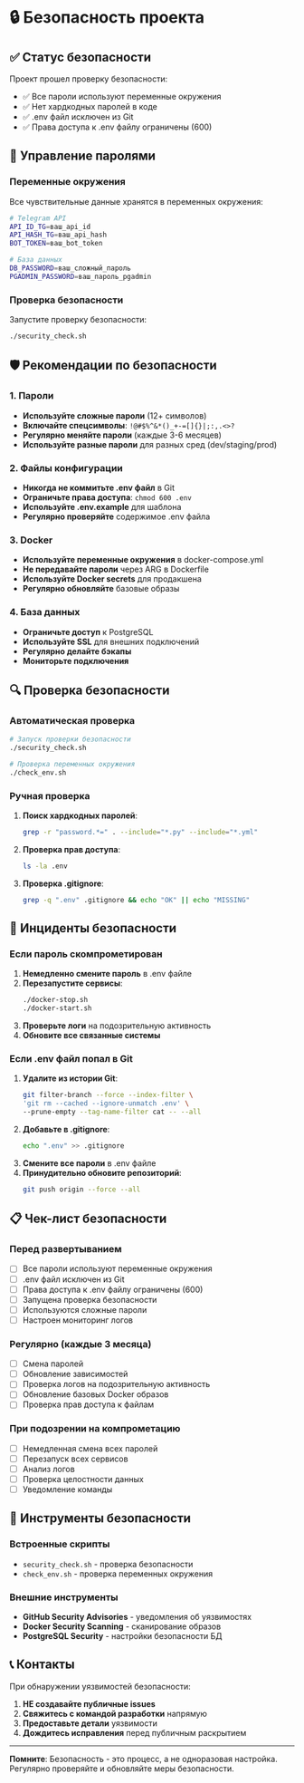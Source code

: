 # 🔒 Безопасность проекта

## ✅ Статус безопасности

Проект прошел проверку безопасности:
- ✅ Все пароли используют переменные окружения
- ✅ Нет хардкодных паролей в коде
- ✅ .env файл исключен из Git
- ✅ Права доступа к .env файлу ограничены (600)

## 🔐 Управление паролями

### Переменные окружения

Все чувствительные данные хранятся в переменных окружения:

```bash
# Telegram API
API_ID_TG=ваш_api_id
API_HASH_TG=ваш_api_hash
BOT_TOKEN=ваш_bot_token

# База данных
DB_PASSWORD=ваш_сложный_пароль
PGADMIN_PASSWORD=ваш_пароль_pgadmin
```

### Проверка безопасности

Запустите проверку безопасности:

```bash
./security_check.sh
```

## 🛡️ Рекомендации по безопасности

### 1. Пароли

- **Используйте сложные пароли** (12+ символов)
- **Включайте спецсимволы**: `!@#$%^&*()_+-=[]{}|;:,.<>?`
- **Регулярно меняйте пароли** (каждые 3-6 месяцев)
- **Используйте разные пароли** для разных сред (dev/staging/prod)

### 2. Файлы конфигурации

- **Никогда не коммитьте .env файл** в Git
- **Ограничьте права доступа**: `chmod 600 .env`
- **Используйте .env.example** для шаблона
- **Регулярно проверяйте** содержимое .env файла

### 3. Docker

- **Используйте переменные окружения** в docker-compose.yml
- **Не передавайте пароли** через ARG в Dockerfile
- **Используйте Docker secrets** для продакшена
- **Регулярно обновляйте** базовые образы

### 4. База данных

- **Ограничьте доступ** к PostgreSQL
- **Используйте SSL** для внешних подключений
- **Регулярно делайте бэкапы**
- **Мониторьте подключения**

## 🔍 Проверка безопасности

### Автоматическая проверка

```bash
# Запуск проверки безопасности
./security_check.sh

# Проверка переменных окружения
./check_env.sh
```

### Ручная проверка

1. **Поиск хардкодных паролей**:
   ```bash
   grep -r "password.*=" . --include="*.py" --include="*.yml"
   ```

2. **Проверка прав доступа**:
   ```bash
   ls -la .env
   ```

3. **Проверка .gitignore**:
   ```bash
   grep -q ".env" .gitignore && echo "OK" || echo "MISSING"
   ```

## 🚨 Инциденты безопасности

### Если пароль скомпрометирован

1. **Немедленно смените пароль** в .env файле
2. **Перезапустите сервисы**:
   ```bash
   ./docker-stop.sh
   ./docker-start.sh
   ```
3. **Проверьте логи** на подозрительную активность
4. **Обновите все связанные системы**

### Если .env файл попал в Git

1. **Удалите из истории Git**:
   ```bash
   git filter-branch --force --index-filter \
   'git rm --cached --ignore-unmatch .env' \
   --prune-empty --tag-name-filter cat -- --all
   ```
2. **Добавьте в .gitignore**:
   ```bash
   echo ".env" >> .gitignore
   ```
3. **Смените все пароли** в .env файле
4. **Принудительно обновите репозиторий**:
   ```bash
   git push origin --force --all
   ```

## 📋 Чек-лист безопасности

### Перед развертыванием

- [ ] Все пароли используют переменные окружения
- [ ] .env файл исключен из Git
- [ ] Права доступа к .env файлу ограничены (600)
- [ ] Запущена проверка безопасности
- [ ] Используются сложные пароли
- [ ] Настроен мониторинг логов

### Регулярно (каждые 3 месяца)

- [ ] Смена паролей
- [ ] Обновление зависимостей
- [ ] Проверка логов на подозрительную активность
- [ ] Обновление базовых Docker образов
- [ ] Проверка прав доступа к файлам

### При подозрении на компрометацию

- [ ] Немедленная смена всех паролей
- [ ] Перезапуск всех сервисов
- [ ] Анализ логов
- [ ] Проверка целостности данных
- [ ] Уведомление команды

## 🔧 Инструменты безопасности

### Встроенные скрипты

- `security_check.sh` - проверка безопасности
- `check_env.sh` - проверка переменных окружения

### Внешние инструменты

- **GitHub Security Advisories** - уведомления об уязвимостях
- **Docker Security Scanning** - сканирование образов
- **PostgreSQL Security** - настройки безопасности БД

## 📞 Контакты

При обнаружении уязвимостей безопасности:

1. **НЕ создавайте публичные issues**
2. **Свяжитесь с командой разработки** напрямую
3. **Предоставьте детали** уязвимости
4. **Дождитесь исправления** перед публичным раскрытием

---

**Помните**: Безопасность - это процесс, а не одноразовая настройка. Регулярно проверяйте и обновляйте меры безопасности.
